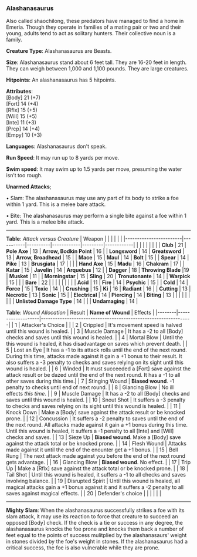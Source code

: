 ### Alashanasaurus
Also called shaochilong, these predators have managed to find a home in Emeria. Though they operate in families of a mating pair or two and their young, adults tend to act as solitary hunters. Their collective noun is a family.

**Creature Type**: Alashanasaurus are Beasts.

**Size**: Alashanasaurus stand about 6 feet tall. They are 16-20 feet in length. They can weigh between 1,000 and 1,100 pounds. They are large creatures.

**Hitpoints**: An alashanasaurus has 5 hitpoints.

**Attributes**:  
[Body] 21 (+7)  
[Fort] 14 (+4)  
[Rflx] 15 (+5)  
[Will] 15 (+5)  
[Inte] 11 (+3)  
[Prcp] 14 (+4)  
[Empy] 10 (+3)  

**Languages**: Alashanasaurus don't speak.

**Run Speed**: It may run up to 8 yards per move.

**Swim speed**: It may swim up to 1.5 yards per move, presuming the water isn’t too rough.

**Unarmed Attacks**;

 • Slam: The alashanasaurus may use any part of its body to strike a foe within 1 yard. This is a melee bare attack.

 • Bite: The alashanasaurus may perform a single bite against a foe within 1 yard. This is a melee bite attack.

-----

**Table**: *Attack versus Creature*
| Weapon                 |          |            |         |            |         |
|------------------------|-----------|----------|------------|---------|------------|
|                        |          |            |         |            |         |
| **Club**                | 21   | **Pole Axe** | 13     | **Arrow, Bodkin Point**    | 16    |
| **Longsword**              | 14     | **Greatsword** | 13     | **Arrow, Broadhead**       | 15    |
| **Mace**                   | 15    | **Maul** | 14     | **Bolt** | 15    |
| **Spear**                  | 14     | **Pike** | 13     | **Brusgiata** | 17     |  |     |
| **Hand Axe**               | 15     | **Madu** | 16     | **Chakram** | 17    |
| **Katar**                  | 15     | **Javelin** | 14    | **Arquebus** | 12    |
| **Dagger**                 | 18     | **Throwing Blade** |19    | **Musket** | 11    |
| **Morningstar**            | 15     | **Sling** | 20    | **Tronutonante** | 14    |
| **Warpick**                | 15     |    |  |   **Bare** |  22  |
|                        |           |          |            |         |            |
| **Acid**                   | 11     | **Fire** | 14     | **Psychic** | 15     |
| **Cold**                   | 14     | **Force** | 15     | **Toxic**  | 14     |
| **Crushing**               | 15     | **Ki** | 16     | **Radiant** | 16     |
| **Cutting**                | 13     | **Necrotic** | 13     | **Sonic** | 15    |
| **Electrical**             | 14     | **Piercing** | 14     | **Biting** | 13    |
|                        |           |          |            |         |            |
| **Unlisted Damage Type** | 14 |    |     | **Undamaging** | 14 |



**Table**: *Wound Allocation*
| Result | **Name of Wound** | Effects                                                        |
|--------|-------------------|----------------------------------------------------------------|
|   1    | Attacker's Choice |                                                                |
|   2    | Crippled          | It's movement speed is halved until this wound is healed.      |
|   3    | Muscle Damage     | It has a -2 to all [Body] checks and saves until this wound is healed. |
|   4    | Mortal Blow       | Until the this wound is healed, it has disadvantage on saves which prevent death. |
|   5    | Lost an Eye       | It has a -1 to its attack rolls until the end of the next round. During this time, attacks made against it gain a +1 bonus to their result. It also suffers a -3 penalty to checks and saves relying on its sight until this wound is healed. |
|   6    | Winded            | It must succeeded a [Fort] save against the attack result or be dazed until the end of the next round. It has a -1 to all other saves during this time.|
|   7    | Stinging Wound    | **Biased wound**. -1 penalty to checks until end of next round. |
|   8    | Glancing Blow     | No ill effects _this time_.                                     |
|   9    | Muscle Damage     | It has a -2 to all [Body] checks and saves until this wound is healed. |
|   10   | Snout Shot        | It suffers a -3 penalty to checks and saves relying on its sight until this wound is healed. |
|   11   | Knock Down        | Make a [Body] save against the attack result or be knocked prone. |
|   12   | Concussion        | It suffers a -2 penalty to saves until the end of the next round. All attacks made against it gain a +1 bonus during this time. Until this wound is healed, it suffers a -1 penalty to all [Inte] and [Will] checks and saves. |
|   13   | Sieze Up          | **Biased wound**. Make a [Body] save against the attack total or be knocked prone. |
|   14   | Flesh Wound       | Attacks made against it until the end of the enounter get a +1 bonus. |
|   15   | Bell Rung         | The next attack made against you before the end of the next round gets advantage.  |
|   16   | Glancing Blow     | **Biased wound**. No effect. |
|   17   | Trip Up           | Make a [Rflx] save against the attack total or be knocked prone.                                  |
|   18   | Tail Shot         | Until this wound is healed, it suffers a -1 to all checks and saves involving balance. |
|   19   | Disrupted Spirit  | Until this wound is healed, all magical attacks gain a +1 bonus against it and it suffers a -2 penalty to all saves against magical effects. |
|   20   | Defender's choice |                                   |
|        |                                                |                                   |

-----

**Mighty Slam**: When the alashanasaurus successfully strikes a foe with its slam attack, it may use its reaction to force that creature to succeed an opposed [Body] check. If the check is a tie or success in any degree, the alashanasaurus knocks the foe prone and knocks them back a number of feet equal to the points of success mulitplied by the alashanasaurs' weight in stones divided by the foe's weight in stones. If the alashanasaurus had a critical success, the foe is also vulnerable while they are prone.

